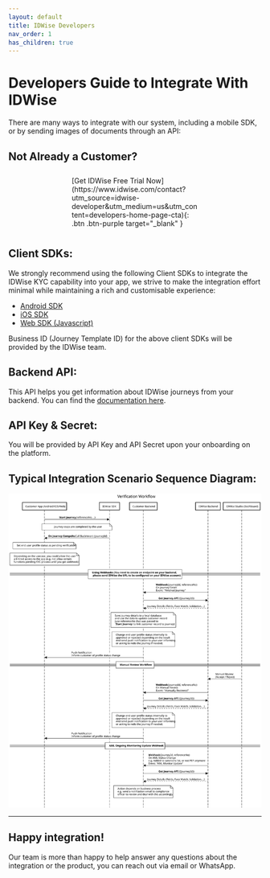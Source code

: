 ```yaml
---
layout: default
title: IDWise Developers
nav_order: 1
has_children: true
---
```

# Developers Guide to Integrate With IDWise
There are many ways to integrate with our system, including a mobile SDK, or by sending images of documents through an API:

## Not Already a Customer?
<div style="margin: auto;width: 50%;padding: 10px;" markdown="1">
<span class="fs-5" >[Get IDWise Free Trial Now](https://www.idwise.com/contact?utm_source=idwise-developer&utm_medium=us&utm_content=developers-home-page-cta){: .btn .btn-purple target="_blank" }
  </span>
</div>


## Client SDKs:
We strongly recommend using the following Client SDKs to integrate the IDWise KYC capability into your app, we strive to make the integration effort minimal while maintaining a rich and customisable experience:

-   [Android SDK](https://idwi.se/android)
-   [iOS SDK](https://idwi.se/ios)
-   [Web SDK (Javascript)](https://idwi.se/js)

Business ID (Journey Template ID) for the above client SDKs will be provided by the IDWise team.

## Backend API:
This API helps you get information about IDWise journeys from your backend.
You can find the [documentation here](https://idwi.se/journey-api).

## API Key & Secret:
You will be provided by API Key and API Secret upon your onboarding on the platform.


## Typical Integration Scenario Sequence Diagram:
![download (3)](https://raw.githubusercontent.com/idwise/idwise.github.io/main/assets/api-seq-diagram.svg)

-----------------------------------------------------------------------------------------------------------------------------------------------------------------------------
## Happy integration!
Our team is more than happy to help answer any questions about the integration or the product, you can reach out via email or WhatsApp.
